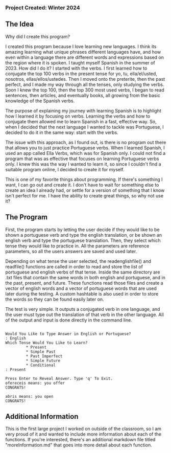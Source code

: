 ### **Project Created**: Winter 2024


## The Idea

Why did I create this program? 

I created this program because I love learning new languages. I think its amazing learning what unique phrases different languages have, and how even within a language there are different words and expressions based on the region where it is spoken. I taught myself Spanish in the summer of 2023. How did I do it? I started with the verbs. I first learned how to conjugate the top 100 verbs in the present tense for yo, tu, ella/el/usted, nosotros, ellas/ellos/ustedes. Then I moved onto the preterite, then the past perfect, and I made my way through all the tenses, only studying the verbs. Soon I knew the top 100, then the top 300 most used verbs, I began to read sentences, then articles, and eventually books, all growing from the basic knowledge of the Spanish verbs.

The purpose of explaining my journey with learning Spanish is to highlight how I learned it by focusing on verbs. Learning the verbs and how to conjugate them allowed me to learn Spanish in a fast, effective way. So, when I decided that the next language I wanted to tackle was Portuguese, I decided to do it in the same way: start with the verbs. 

The issue with this approach, as I found out, is there is no program out there that allows you to just practice Portuguese verbs. When I learned Spanish, I used an app called Ella Verbs, which was for Spanish only. I could not find a program that was as effective that focuses on learning Portuguese verbs only. I knew this was the way I wanted to learn it, so since I couldn't find a suitable program online, I decided to create it for myself. 

This is one of my favorite things about programming. If there's something I want, I can go out and create it. I don't have to wait for something else to create an idea I already had, or settle for a version of something that I know isn't perfect for me. I have the ability to create great things, so why not use it?

## The Program 

First, the program starts by letting the user decide if they would like to be shown a portuguese verb and type the english translation, or be shown an english verb and type the portuguese translation. Then, they select which tense they would like to practice in. All the parameters are reference parameters, so all the users answers are saved and used later. 

Depending on what tense the user selected, the readenglishfile() and readfile() functions are called in order to read and store the list of portuguese and english verbs of that tense. Inside the same directory are .txt files that contain the same words in both english and portuguese, and in the past, present, and future. These functions read those files and create a vector of english words and a vector of portuguese words that are used later during the testing. A custom hashtable is also used in order to store the words so they can be found easily later on. 


The test is very simple. It outputs a conjugated verb in one language, and the user must type out the translation of that verb in the other language. All of the output and input is done directly in the command line.


```

Would You Like to Type Answer in English or Portuguese?
: English
Which Tense Would You Like to Learn?
         * Present
         * Simple Past
         * Past Imperfect
         * Simple Future
         * Conditional
: Present

Press Enter to Reveal Answer. Type 'q' To Exit.
ofereceis means: you offer
CONGRATS!

abris means: you open
CONGRATS!

```

## Additional Information

This is the first large project I worked on outside of the classroom, so I am very proud of it and wanted to include more information about each of the functions. If you're interested, there's an additional markdown file titled "moreInformation.md" that goes into more detail about each function. 

